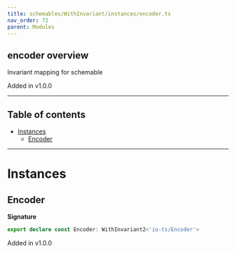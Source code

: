 ```yaml
---
title: schemables/WithInvariant/instances/encoder.ts
nav_order: 72
parent: Modules
---
```


## encoder overview

Invariant mapping for schemable

Added in v1.0.0

---

<h2 class="text-delta">Table of contents</h2>

- [Instances](#instances)
  - [Encoder](#encoder)

---

# Instances

## Encoder

**Signature**

```ts
export declare const Encoder: WithInvariant2<'io-ts/Encoder'>
```

Added in v1.0.0
